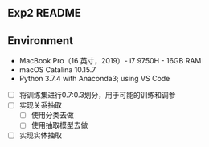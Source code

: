## Exp2 README



## Environment

- MacBook Pro（16 英寸，2019）- i7 9750H - 16GB RAM
- macOS Catalina 10.15.7
- Python 3.7.4 with Anaconda3; using VS Code



- [ ] 将训练集进行0.7:0.3划分，用于可能的训练和调参
- [ ] 实现关系抽取
  - [ ] 使用分类去做
  - [ ] 使用抽取模型去做
- [ ] 实现实体抽取
